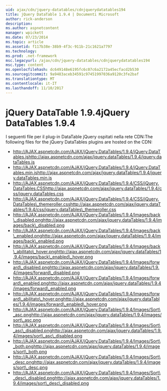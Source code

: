```yaml
---
uid: ajax/cdn/jquery-datatables/cdnjquerydatatables194
title: jQuery DataTable 1.9.4 | Documenti Microsoft
author: rick-anderson
description: 
ms.author: aspnetcontent
manager: wpickett
ms.date: 07/23/2014
ms.topic: article
ms.assetid: f117b38e-38b9-4f3c-911b-21c1621a7797
ms.technology: 
ms.prod: .net-framework
msc.legacyurl: /ajax/cdn/jquery-datatables/cdnjquerydatatables194
msc.type: content
ms.openlocfilehash: dc649148e6195fc6c07c6a2172a45ecfacd2b530
ms.sourcegitcommit: 9a9483aceb34591c97451997036a9120c3fe2baf
ms.translationtype: MT
ms.contentlocale: it-IT
ms.lasthandoff: 11/10/2017
---
```

<a name="jquery-datatables-194"></a><span data-ttu-id="01646-102">jQuery DataTable 1.9.4</span><span class="sxs-lookup"><span data-stu-id="01646-102">jQuery DataTables 1.9.4</span></span>
====================
<span data-ttu-id="01646-103">I seguenti file per il plug-in DataTable jQuery ospitati nella rete CDN:</span><span class="sxs-lookup"><span data-stu-id="01646-103">The following files for the jQuery DataTables plugins are hosted on the CDN:</span></span>

- <span data-ttu-id="01646-104">http://AJAX.aspnetcdn.com/AJAX/jQuery.DataTables/1.9.4/jQuery.DataTables.js</span><span class="sxs-lookup"><span data-stu-id="01646-104">http://ajax.aspnetcdn.com/ajax/jquery.dataTables/1.9.4/jquery.dataTables.js</span></span>
- <span data-ttu-id="01646-105">http://AJAX.aspnetcdn.com/AJAX/jQuery.DataTables/1.9.4/jQuery.DataTables.min.js</span><span class="sxs-lookup"><span data-stu-id="01646-105">http://ajax.aspnetcdn.com/ajax/jquery.dataTables/1.9.4/jquery.dataTables.min.js</span></span>
- <span data-ttu-id="01646-106">http://AJAX.aspnetcdn.com/AJAX/jQuery.DataTables/1.9.4/CSS/jQuery.DataTables.CSS</span><span class="sxs-lookup"><span data-stu-id="01646-106">http://ajax.aspnetcdn.com/ajax/jquery.dataTables/1.9.4/css/jquery.dataTables.css</span></span>
- <span data-ttu-id="01646-107">http://AJAX.aspnetcdn.com/AJAX/jQuery.DataTables/1.9.4/CSS/jQuery.DataTables\_themeroller.css</span><span class="sxs-lookup"><span data-stu-id="01646-107">http://ajax.aspnetcdn.com/ajax/jquery.dataTables/1.9.4/css/jquery.dataTables\_themeroller.css</span></span>
- <span data-ttu-id="01646-108">http://AJAX.aspnetcdn.com/AJAX/jQuery.DataTables/1.9.4/Images/back\_disabled.png</span><span class="sxs-lookup"><span data-stu-id="01646-108">http://ajax.aspnetcdn.com/ajax/jquery.dataTables/1.9.4/images/back\_disabled.png</span></span>
- <span data-ttu-id="01646-109">http://AJAX.aspnetcdn.com/AJAX/jQuery.DataTables/1.9.4/Images/back\_enabled.png</span><span class="sxs-lookup"><span data-stu-id="01646-109">http://ajax.aspnetcdn.com/ajax/jquery.dataTables/1.9.4/images/back\_enabled.png</span></span>
- <span data-ttu-id="01646-110">http://AJAX.aspnetcdn.com/AJAX/jQuery.DataTables/1.9.4/Images/back\_abilitato\_hover.png</span><span class="sxs-lookup"><span data-stu-id="01646-110">http://ajax.aspnetcdn.com/ajax/jquery.dataTables/1.9.4/images/back\_enabled\_hover.png</span></span>
- <span data-ttu-id="01646-111">http://AJAX.aspnetcdn.com/AJAX/jQuery.DataTables/1.9.4/Images/forward\_disabled.png</span><span class="sxs-lookup"><span data-stu-id="01646-111">http://ajax.aspnetcdn.com/ajax/jquery.dataTables/1.9.4/images/forward\_disabled.png</span></span>
- <span data-ttu-id="01646-112">http://AJAX.aspnetcdn.com/AJAX/jQuery.DataTables/1.9.4/Images/forward\_enabled.png</span><span class="sxs-lookup"><span data-stu-id="01646-112">http://ajax.aspnetcdn.com/ajax/jquery.dataTables/1.9.4/images/forward\_enabled.png</span></span>
- <span data-ttu-id="01646-113">http://AJAX.aspnetcdn.com/AJAX/jQuery.DataTables/1.9.4/Images/forward\_abilitato\_hover.png</span><span class="sxs-lookup"><span data-stu-id="01646-113">http://ajax.aspnetcdn.com/ajax/jquery.dataTables/1.9.4/images/forward\_enabled\_hover.png</span></span>
- <span data-ttu-id="01646-114">http://AJAX.aspnetcdn.com/AJAX/jQuery.DataTables/1.9.4/Images/Sort\_asc.png</span><span class="sxs-lookup"><span data-stu-id="01646-114">http://ajax.aspnetcdn.com/ajax/jquery.dataTables/1.9.4/images/sort\_asc.png</span></span>
- <span data-ttu-id="01646-115">http://AJAX.aspnetcdn.com/AJAX/jQuery.DataTables/1.9.4/Images/Sort\_asc\_disabled.png</span><span class="sxs-lookup"><span data-stu-id="01646-115">http://ajax.aspnetcdn.com/ajax/jquery.dataTables/1.9.4/images/sort\_asc\_disabled.png</span></span>
- <span data-ttu-id="01646-116">http://AJAX.aspnetcdn.com/AJAX/jQuery.DataTables/1.9.4/Images/Sort\_both.png</span><span class="sxs-lookup"><span data-stu-id="01646-116">http://ajax.aspnetcdn.com/ajax/jquery.dataTables/1.9.4/images/sort\_both.png</span></span>
- <span data-ttu-id="01646-117">http://AJAX.aspnetcdn.com/AJAX/jQuery.DataTables/1.9.4/Images/Sort\_desc.png</span><span class="sxs-lookup"><span data-stu-id="01646-117">http://ajax.aspnetcdn.com/ajax/jquery.dataTables/1.9.4/images/sort\_desc.png</span></span>
- <span data-ttu-id="01646-118">http://AJAX.aspnetcdn.com/AJAX/jQuery.DataTables/1.9.4/Images/Sort\_desc\_disabled.png</span><span class="sxs-lookup"><span data-stu-id="01646-118">http://ajax.aspnetcdn.com/ajax/jquery.dataTables/1.9.4/images/sort\_desc\_disabled.png</span></span>
